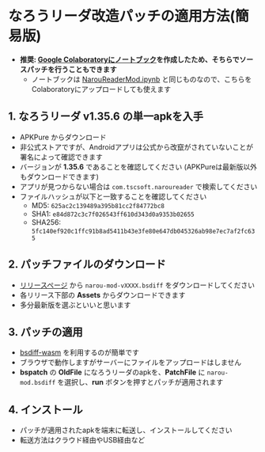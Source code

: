 # なろうリーダ改造パッチの適用方法(簡易版)

- **推奨: [Google Colaboratoryにノートブック](https://colab.research.google.com/drive/1HApG6lMTqxDtJarBjVyKPYDVLKdnXKYt?usp=sharing)を作成したため、そちらでソースパッチを行うこともできます**
  -  ノートブックは [NarouReaderMod.ipynb](./NarouReaderMod.ipynb) と同じものなので、こちらをColaboratoryにアップロードしても使えます

## 1. なろうリーダ v1.35.6 の単一apkを入手
- APKPure からダウンロード
- 非公式ストアですが、Androidアプリは公式から改竄がされていないことが署名によって確認できます
- バージョンが **1.35.6** であることを確認してください (APKPureは最新版以外もダウンロードできます)
- アプリが見つからない場合は `com.tscsoft.naroureader` で検索してください
- ファイルハッシュが以下と一致することを確認してください
  - MD5: `625ac2c139489a395b81cc2f84772bc8`
  - SHA1: `e84d872c3c7f026543ff610d343d0a9353b02655`
  - SHA256: `5fc140ef920c1ffc91b8ad5411b43e3fe80e647db045326ab98e7ec7af2fc635`

## 2. パッチファイルのダウンロード
- [リリースページ](https://github.com/kairi003/NarouReaderMod/releases) から `narou-mod-vXXXX.bsdiff` をダウンロードしてください
- 各リリース下部の **Assets** からダウンロードできます
- 多分最新版を選ぶといいと思います

## 3. パッチの適用
- [bsdiff-wasm](https://kairi003.github.io/bsdiff-wasm/) を利用するのが簡単です
- ブラウザで動作しますがサーバーにファイルをアップロードはしません
- **bspatch** の **OldFile** になろうリーダのapkを、**PatchFile** に `narou-mod.bsdiff` を選択し、**run** ボタンを押すとパッチが適用されます

## 4. インストール
- パッチが適用されたapkを端末に転送し、インストールしてください
- 転送方法はクラウド経由やUSB経由など
